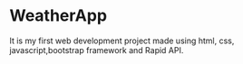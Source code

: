 # WeatherApp
It is my first web development project made using html, css, javascript,bootstrap framework and Rapid API.
